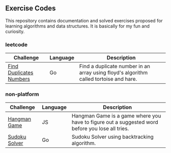 ## Exercise Codes

This repository contains documentation and solved exercises proposed for learning algorithms and data structures. It is 
basically for my fun and curiosity.

### leetcode
| Challenge                                                           | Language | Description                                                                           |
|---------------------------------------------------------------------|----------|---------------------------------------------------------------------------------------|
| [Find Duplicates Numbers](./leetcode/find-duplicates-tortoise-hare) | Go       | Find a duplicate number in an array using floyd's algorithm called tortoise and hare. |

### non-platform
| Challenge                                     | Language | Description                                                                                     |
|-----------------------------------------------|----------|-------------------------------------------------------------------------------------------------|
| [Hangman Game](./non-platform/hangman-game)   | JS       | Hangman Game is a game where you have to figure out a suggested word before you lose all tries. |
| [Sudoku Solver](./non-platform/sudoku-solver) | Go       | Sudoku Solver using backtracking algorithm.                                                     |
